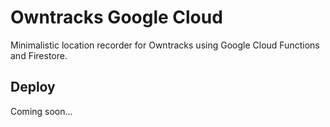 # Owntracks Google Cloud

Minimalistic location recorder for Owntracks using Google Cloud Functions and Firestore.

## Deploy

Coming soon...
